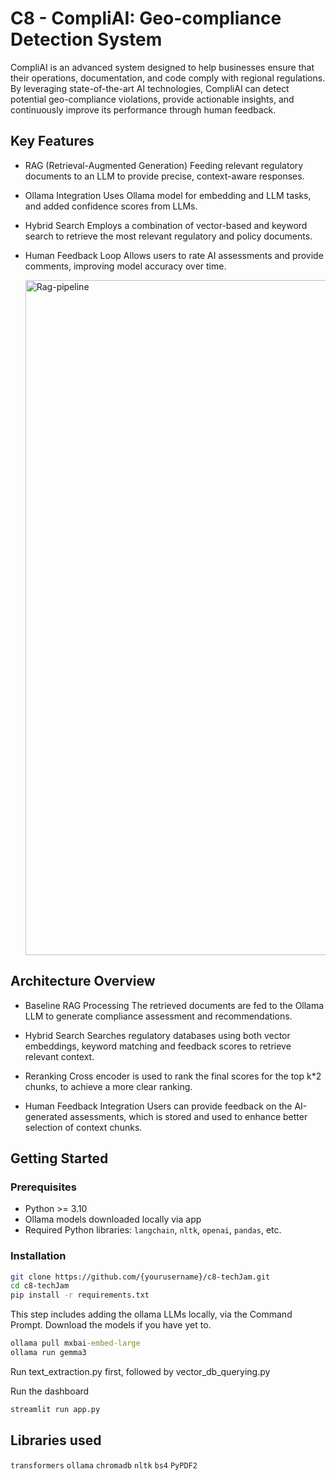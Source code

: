 # C8 - CompliAI: Geo-compliance Detection System

CompliAI is an advanced system designed to help businesses ensure that their operations, documentation, and code comply with regional regulations. By leveraging state-of-the-art AI technologies, CompliAI can detect potential geo-compliance violations, provide actionable insights, and continuously improve its performance through human feedback.

## Key Features

- RAG (Retrieval-Augmented Generation)
  Feeding relevant regulatory documents to an LLM to provide precise, context-aware responses.

- Ollama Integration
  Uses Ollama model for embedding and LLM tasks, and added confidence scores from LLMs.

- Hybrid Search
  Employs a combination of vector-based and keyword search to retrieve the most relevant regulatory and policy documents.

- Human Feedback Loop
  Allows users to rate AI assessments and provide comments, improving model accuracy over time.

  <img width="1920" height="1080" alt="Rag-pipeline" src="https://github.com/user-attachments/assets/a3e27377-97df-49b0-9ad6-c3de07d720fc" />

## Architecture Overview

  - Baseline RAG Processing
    The retrieved documents are fed to the Ollama LLM to generate compliance assessment and recommendations.
  
  - Hybrid Search
    Searches regulatory databases using both vector embeddings, keyword matching and feedback scores to retrieve relevant context.
    
  - Reranking
    Cross encoder is used to rank the final scores for the top k*2 chunks, to achieve a more clear ranking.
  
  - Human Feedback Integration
    Users can provide feedback on the AI-generated assessments, which is stored and used to enhance better selection of context chunks.


## Getting Started

### Prerequisites

- Python >= 3.10  
- Ollama models downloaded locally via app
- Required Python libraries: `langchain`, `nltk`, `openai`, `pandas`, etc.

### Installation

```bash
git clone https://github.com/{yourusername}/c8-techJam.git
cd c8-techJam
pip install -r requirements.txt
```
This step includes adding the ollama LLMs locally, via the Command Prompt. Download the models if you have yet to.
```cmd
ollama pull mxbai-embed-large
ollama run gemma3
```
Run text_extraction.py first, followed by vector_db_querying.py

Run the dashboard
```cmd
streamlit run app.py
```

## Libraries used
`transformers` `ollama` `chromadb` `nltk` `bs4` `PyPDF2`



